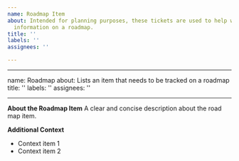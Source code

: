 ```yaml
---
name: Roadmap Item
about: Intended for planning purposes, these tickets are used to help with plotting
  information on a roadmap.
title: ''
labels: ''
assignees: ''

---
```


---
name: Roadmap
about: Lists an item that needs to be tracked on a roadmap
title: ''
labels: ''
assignees: ''

---

**About the Roadmap Item**
A clear and concise description about the road map item.

**Additional Context**
- Context item 1
- Context item 2
